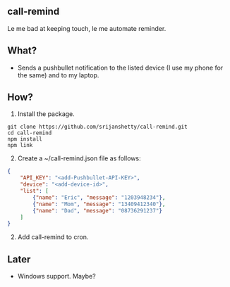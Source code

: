 call-remind
-----------

Le me bad at keeping touch, le me automate reminder.

What?
-------------

- Sends a pushbullet notification to the listed device (I use my phone for the same) and to my laptop.

How?
-------

1. Install the package.

```shell
git clone https://github.com/srijanshetty/call-remind.git
cd call-remind
npm install
npm link
```

2. Create a ~/call-remind.json file as follows:

```json
{
    "API_KEY": "<add-Pushbullet-API-KEY>",
    "device": "<add-device-id>",
    "list": [
        {"name": "Eric", "message": "1203948234"},
        {"name": "Mom", "message": "13409412340"},
        {"name": "Dad", "message": "08736291237"}
    ]
}
```

2. Add call-remind to cron.

Later
-----

- Windows support. Maybe?

